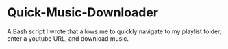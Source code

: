 # Quick-Music-Downloader
A Bash script I wrote that allows me to quickly navigate to my playlist folder, enter a youtube URL, and download music.
